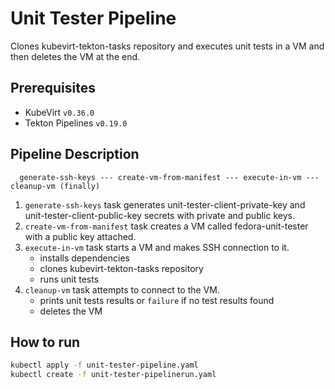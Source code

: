 # Unit Tester Pipeline

Clones kubevirt-tekton-tasks repository and executes unit tests in a VM and then deletes the VM at the end.


## Prerequisites

- KubeVirt `v0.36.0`
- Tekton Pipelines `v0.19.0`

## Pipeline Description

```
  generate-ssh-keys --- create-vm-from-manifest --- execute-in-vm --- cleanup-vm (finally)
```

1. `generate-ssh-keys` task generates unit-tester-client-private-key and unit-tester-client-public-key secrets with private and public keys.
2. `create-vm-from-manifest` task creates a VM called fedora-unit-tester with a public key attached.
3. `execute-in-vm` task starts a VM and makes SSH connection to it.
    - installs dependencies
    - clones kubevirt-tekton-tasks repository
    - runs unit tests
4. `cleanup-vm` task attempts to connect to the VM.
    - prints unit tests results or `failure` if no test results found
    - deletes the VM


## How to run

```bash
kubectl apply -f unit-tester-pipeline.yaml
kubectl create -f unit-tester-pipelinerun.yaml
```
